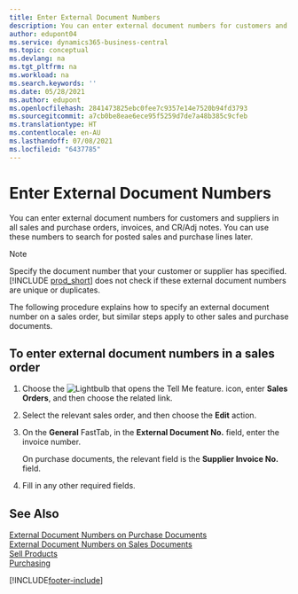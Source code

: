 ```yaml
---
title: Enter External Document Numbers
description: You can enter external document numbers for customers and suppliers in all sales and purchase orders, invoices, and CR/Adj notes. You can use these numbers to search for posted sales and purchase lines later.
author: edupont04
ms.service: dynamics365-business-central
ms.topic: conceptual
ms.devlang: na
ms.tgt_pltfrm: na
ms.workload: na
ms.search.keywords: ''
ms.date: 05/28/2021
ms.author: edupont
ms.openlocfilehash: 2841473825ebc0fee7c9357e14e7520b94fd3793
ms.sourcegitcommit: a7cb0be8eae6ece95f5259d7de7a48b385c9cfeb
ms.translationtype: HT
ms.contentlocale: en-AU
ms.lasthandoff: 07/08/2021
ms.locfileid: "6437785"
---
```

# <a name="enter-external-document-numbers"></a>Enter External Document Numbers

You can enter external document numbers for customers and suppliers in all sales and purchase orders, invoices, and CR/Adj notes. You can use these numbers to search for posted sales and purchase lines later.  

> [!NOTE]
> Specify the document number that your customer or supplier has specified. [!INCLUDE [prod_short](includes/prod_short.md)] does not check if these external document numbers are unique or duplicates.

The following procedure explains how to specify an external document number on a sales order, but similar steps apply to other sales and purchase documents.

## <a name="to-enter-external-document-numbers-in-a-sales-order"></a>To enter external document numbers in a sales order  

1. Choose the ![Lightbulb that opens the Tell Me feature.](media/ui-search/search_small.png "Tell me what you want to do") icon, enter **Sales Orders**, and then choose the related link.  
2. Select the relevant sales order, and then choose the **Edit** action.  
3. On the **General** FastTab, in the **External Document No.** field, enter the invoice number.  

    On purchase documents, the relevant field is the **Supplier Invoice No.** field.
4. Fill in any other required fields.  

## <a name="see-also"></a>See Also

[External Document Numbers on Purchase Documents](purchasing-ext-doc-no.md)  
[External Document Numbers on Sales Documents](sales-how-invoice-sales.md#external-document-numbers)  
[Sell Products](sales-how-sell-products.md)  
[Purchasing](purchasing-manage-purchasing.md)  

[!INCLUDE[footer-include](includes/footer-banner.md)]